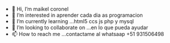 - 👋 Hi, I’m maikel coronel
- 👀 I’m interested in aprender cada dia as programacion
- 🌱 I’m currently learning ...html5 ccs js php y mysql
- 💞️ I’m looking to collaborate on ...en lo que pueda ayudar 
- 📫 How to reach me ...contactame al whatsaap +51 931506498

<!---
fredthekiller/fredthekiller is a ✨ special ✨ repository because its `README.md` (this file) appears on your GitHub profile.
You can click the Preview link to take a look at your changes.
--->
